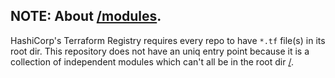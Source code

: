## NOTE: About [/modules](../modules).

<!-- START doctoc generated TOC please keep comment here to allow auto update -->
<!-- DON'T EDIT THIS SECTION, INSTEAD RE-RUN doctoc TO UPDATE -->



<!-- END doctoc generated TOC please keep comment here to allow auto update -->

HashiCorp's Terraform Registry requires every repo to have `*.tf` file(s) in its root dir.
This repository does not have an uniq entry point because it is a collection of independent
modules which can't all be in the root dir [/](/../../).
